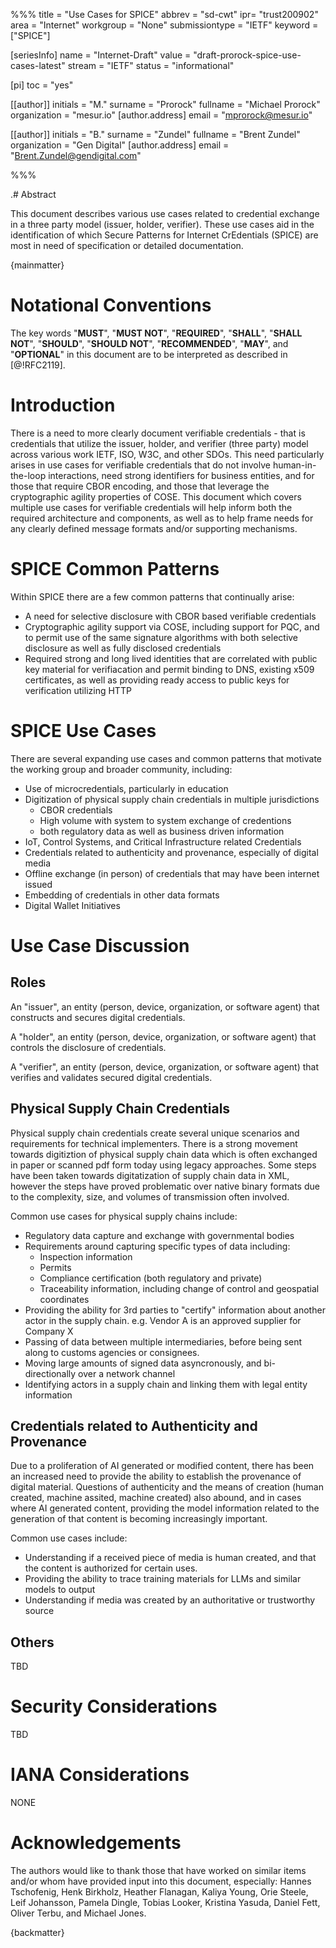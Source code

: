 %%%
title = "Use Cases for SPICE"
abbrev = "sd-cwt"
ipr= "trust200902"
area = "Internet"
workgroup = "None"
submissiontype = "IETF"
keyword = ["SPICE"]

[seriesInfo]
name = "Internet-Draft"
value = "draft-prorock-spice-use-cases-latest"
stream = "IETF"
status = "informational"

[pi]
toc = "yes"

[[author]]
initials = "M."
surname = "Prorock"
fullname = "Michael Prorock"
organization = "mesur.io"
  [author.address]
  email = "mprorock@mesur.io"

[[author]]
initials = "B."
surname = "Zundel"
fullname = "Brent Zundel"
organization = "Gen Digital"
  [author.address]
  email = "Brent.Zundel@gendigital.com"

%%%

.# Abstract

This document describes various use cases related to credential exchange
in a three party model (issuer, holder, verifier). These use cases aid
in the identification of which Secure Patterns for Internet CrEdentials
(SPICE) are most in need of specification or detailed documentation.

{mainmatter}

# Notational Conventions

The key words "**MUST**", "**MUST NOT**", "**REQUIRED**", "**SHALL**", "**SHALL NOT**", "**SHOULD**",
"**SHOULD NOT**", "**RECOMMENDED**", "**MAY**", and "**OPTIONAL**" in this
document are to be interpreted as described in [@!RFC2119].

# Introduction

There is a need to more clearly document verifiable credentials - that
is credentials that utilize the issuer, holder, and verifier (three
party) model across various work IETF, ISO, W3C, and other SDOs.  This
need particularly arises in use cases for verifiable credentials that do
not involve human-in-the-loop interactions, need strong identifiers for
business entities, and for those that require CBOR encoding, and those
that leverage the cryptographic agility properties of COSE. This
document which covers multiple use cases for verifiable credentials will
help inform both the required architecture and components, as well as to
help frame needs for any clearly defined message formats and/or
supporting mechanisms.

# SPICE Common Patterns

Within SPICE there are a few common patterns that continually arise:

- A need for selective disclosure with CBOR based verifiable credentials
- Cryptographic agility support via COSE, including support for PQC, and
  to permit use of the same signature algorithms with both selective
  disclosure as well as fully disclosed credentials
- Required strong and long lived identities that are correlated with
  public key material for verifiacation and permit binding to DNS,
  existing x509 certificates, as well as providing ready access to
  public keys for verification utilizing HTTP

# SPICE Use Cases

There are several expanding use cases and common patterns that motivate
the working group and broader community, including:

- Use of microcredentials, particularly in education
- Digitization of physical supply chain credentials in multiple
  jurisdictions
  - CBOR credentials
  - High volume with system to system exchange of credentions
  - both regulatory data as well as business driven information
- IoT, Control Systems, and Critical Infrastructure related Credentials
- Credentials related to authenticity and provenance, especially of
  digital media
- Offline exchange (in person) of credentials that may have been
  internet issued
- Embedding of credentials in other data formats
- Digital Wallet Initiatives

# Use Case Discussion

## Roles

An "issuer", an entity (person, device, organization, or software agent) that constructs and secures digital credentials.

A "holder", an entity (person, device, organization, or software agent) that controls the disclosure of credentials.

A "verifier", an entity (person, device, organization, or software agent) that verifies and validates secured digital credentials.

## Physical Supply Chain Credentials

Physical supply chain credentials create several unique scenarios and
requirements for technical implementers. There is a strong movement
towards digitiztion of physical supply chain data which is often
exchanged in paper or scanned pdf form today using legacy approaches.
Some steps have been taken towards digitatization of supply chain data
in XML, however the steps have proved problematic over native binary
formats due to the complexity, size, and volumes of transmission often
involved.

Common use cases for physical supply chains include:

- Regulatory data capture and exchange with governmental bodies
- Requirements around capturing specific types of data including:
  - Inspection information
  - Permits
  - Compliance certification (both regulatory and private)
  - Traceability information, including change of control and geospatial
    coordinates
- Providing the ability for 3rd parties to "certify" information about
  another actor in the supply chain. e.g. Vendor A is an approved
  supplier for Company X
- Passing of data between multiple intermediaries, before being sent
  along to customs agencies or consignees.
- Moving large amounts of signed data asyncronously, and bi-directionally
  over a network channel
- Identifying actors in a supply chain and linking them with legal
  entity information

## Credentials related to Authenticity and Provenance

Due to a proliferation of AI generated or modified content, there has
been an increased need to provide the ability to establish the
provenance of digital material.  Questions of authenticity and the means
of creation (human created, machine assited, machine created) also
abound, and in cases where AI generated content, providing the model
information related to the generation of that content is becoming
increasingly important.

Common use cases include:

- Understanding if a received piece of media is human created, and that
  the content is authorized for certain uses.
- Providing the ability to trace training materials for LLMs and similar
  models to output
- Understanding if media was created by an authoritative or trustworthy
  source
  
## Others

TBD

# Security Considerations

TBD

# IANA Considerations

NONE

# Acknowledgements

The authors would like to thank those that have worked on similar items
and/or whom have provided input into this document, especially: Hannes
Tschofenig, Henk Birkholz, Heather Flanagan, Kaliya Young, Orie Steele,
Leif Johansson, Pamela Dingle, Tobias Looker, Kristina Yasuda, Daniel
Fett, Oliver Terbu, and Michael Jones.

{backmatter}
